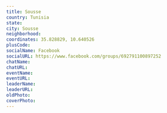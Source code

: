 ```yaml
---
title: Sousse
country: Tunisia
state: 
city: Sousse
neighborhood: 
coordinates: 35.828829, 10.640526
plusCode:
socialName: Facebook
socialURL: https://www.facebook.com/groups/692791100897252
chatName:
chatURL:
eventName:
eventURL:
leaderName:
leaderURL:
oldPhoto: 
coverPhoto:
---
```

